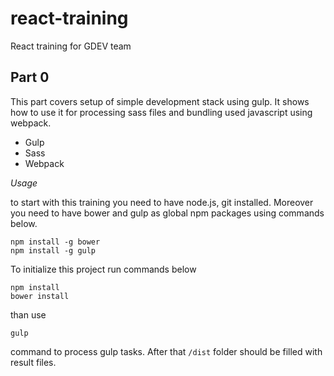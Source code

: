 react-training
==============

React training for GDEV team

Part 0
------

This part covers setup of simple development stack using gulp. It shows how to use it for processing sass files and bundling used javascript using webpack.

*   Gulp
*   Sass
*   Webpack

*Usage*

to start with this training you need to have node.js, git installed. 
Moreover you need to have bower and gulp as global npm packages using commands below.

    npm install -g bower
    npm install -g gulp

To initialize this project run commands below

    npm install
    bower install


than use

    gulp

command to process gulp tasks. After that `/dist` folder should be filled with result files.
